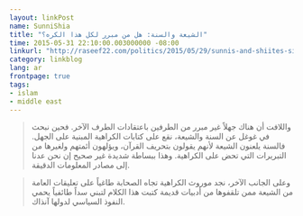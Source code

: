```yaml
---
layout: linkPost
name: SunniShia
title: "الشيعة والسنة: هل من مبرر لكل هذا الكره؟"
time: 2015-05-31 22:10:00.003000000 -08:00
linkurl: "http://raseef22.com/politics/2015/05/29/sunnis-and-shiites-similarities-and-differences/"
category: linkblog
lang: ar
frontpage: true
tags:
- islam
- middle east
---
```


<blockquote>
واللافت أن هناك جهلاً غير مبرر من الطرفين باعتقادات الطرف الآخر. فحين نبحث في غوغل عن السنة والشيعة، نقع على كتابات الكراهية المبنية على الجهل. فالسنة يلعنون الشيعة لأنهم يقولون بتحريف القرآن، ويؤلهون أئمتهم ولغيرها من التبريرات التي تحض على الكراهية. وهذا ببساطة شديدة غير صحيح إن نحن عدنا إلى مصادر المعلومات الدقيقة.
</blockquote>

<blockquote>
وعلى الجانب الآخر، نجد موروث الكراهية تجاه الصحابة طاغياً على تعليقات العامة من الشيعة ممن تلقفوها من أدبيات قديمة كتبت هذا الكلام لتبني سداً طائفياً يحمي النفوذ السياسي لدولها آنذاك.
</blockquote>
